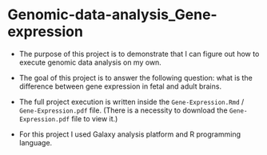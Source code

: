 # Genomic-data-analysis_Gene-expression
- The purpose of this project is to demonstrate that I can figure out how to execute genomic data analysis on my own.

- The goal of this project is to answer the following question: what is the difference between gene expression in fetal and adult brains. 

- The full project execution is written inside the `Gene-Expression.Rmd` / `Gene-Expression.pdf` file. (There is a necessity to download the `Gene-Expression.pdf` file to view it.)

- For this project I used Galaxy analysis platform and R programming language.
